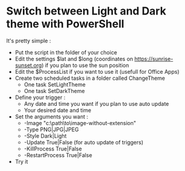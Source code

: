 # Switch between Light and Dark theme with PowerShell

It's pretty simple :
- Put the script in the folder of your choice
- Edit the settings $lat and $long (coordinates on https://sunrise-sunset.org) if you plan to use the sun position
- Edit the $ProcessList if you want to use it (usefull for Office Apps)
- Create two scheduled tasks in a folder called ChangeTheme
    - One task SetLightTheme
    - One task SetDarkTheme
- Define your trigger :
    - Any date and time you want if you plan to use auto update
    - Your desired date and time
- Set the arguments you want :
    - -Image "c:\path\to\image-without-extension"
    - -Type PNG|JPG|JPEG
    - -Style Dark|Light
    - -Update True|False (for auto update of triggers)
    - -KillProcess True|False
    - -RestartProcess True|False
- Try it
